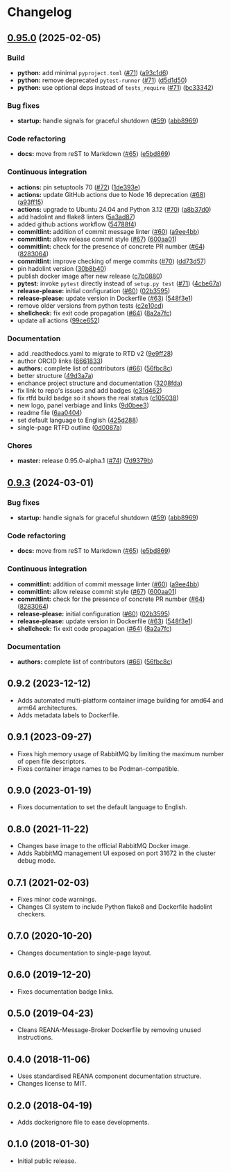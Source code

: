 # Changelog

## [0.95.0](https://github.com/tiborsimko/reana-message-broker/compare/v0.9.3...0.95.0) (2025-02-05)


### Build

* **python:** add minimal `pyproject.toml` ([#71](https://github.com/tiborsimko/reana-message-broker/issues/71)) ([a93c1d6](https://github.com/tiborsimko/reana-message-broker/commit/a93c1d69c8c7d822bb149861529d2e93087a0e54))
* **python:** remove deprecated `pytest-runner` ([#71](https://github.com/tiborsimko/reana-message-broker/issues/71)) ([d5d1d50](https://github.com/tiborsimko/reana-message-broker/commit/d5d1d501414c958375c4cd71dd1e08206dfa5c63))
* **python:** use optional deps instead of `tests_require` ([#71](https://github.com/tiborsimko/reana-message-broker/issues/71)) ([bc33342](https://github.com/tiborsimko/reana-message-broker/commit/bc33342290662c9ccf47741c3a5be828aa79f98a))


### Bug fixes

* **startup:** handle signals for graceful shutdown ([#59](https://github.com/tiborsimko/reana-message-broker/issues/59)) ([abb8969](https://github.com/tiborsimko/reana-message-broker/commit/abb8969c5fa817fb2db5143df53d89d898225645))


### Code refactoring

* **docs:** move from reST to Markdown ([#65](https://github.com/tiborsimko/reana-message-broker/issues/65)) ([e5bd869](https://github.com/tiborsimko/reana-message-broker/commit/e5bd8695a0c4d6184e83eef1fbb410566ffa370d))


### Continuous integration

* **actions:** pin setuptools 70 ([#72](https://github.com/tiborsimko/reana-message-broker/issues/72)) ([1de393e](https://github.com/tiborsimko/reana-message-broker/commit/1de393efa1c07b7bb9594ec18dd910c39e1054c4))
* **actions:** update GitHub actions due to Node 16 deprecation ([#68](https://github.com/tiborsimko/reana-message-broker/issues/68)) ([a93ff15](https://github.com/tiborsimko/reana-message-broker/commit/a93ff15caa0dc80f0652480e68a2367bcf75aeb7))
* **actions:** upgrade to Ubuntu 24.04 and Python 3.12 ([#70](https://github.com/tiborsimko/reana-message-broker/issues/70)) ([a8b37d0](https://github.com/tiborsimko/reana-message-broker/commit/a8b37d0a9554f21e424d0d151a3dc158f9641b95))
* add hadolint and flake8 linters ([5a3ad87](https://github.com/tiborsimko/reana-message-broker/commit/5a3ad876797fa407da81bf8f8ba818f95505ddf4))
* added github actions workflow ([54788f4](https://github.com/tiborsimko/reana-message-broker/commit/54788f402f5f399ef6d67de07e8233dd9d051431))
* **commitlint:** addition of commit message linter ([#60](https://github.com/tiborsimko/reana-message-broker/issues/60)) ([a9ee4bb](https://github.com/tiborsimko/reana-message-broker/commit/a9ee4bb308bc8f702a1ea56d62957c218faf72eb))
* **commitlint:** allow release commit style ([#67](https://github.com/tiborsimko/reana-message-broker/issues/67)) ([600aa01](https://github.com/tiborsimko/reana-message-broker/commit/600aa01dcd3bdc029a49b0f7667edf4953387920))
* **commitlint:** check for the presence of concrete PR number ([#64](https://github.com/tiborsimko/reana-message-broker/issues/64)) ([8283064](https://github.com/tiborsimko/reana-message-broker/commit/828306458ede34ee77617acb624b73f258235d0e))
* **commitlint:** improve checking of merge commits ([#70](https://github.com/tiborsimko/reana-message-broker/issues/70)) ([dd73d57](https://github.com/tiborsimko/reana-message-broker/commit/dd73d5730160683e1e1ad4d65a805af936942ea5))
* pin hadolint version ([30b8b40](https://github.com/tiborsimko/reana-message-broker/commit/30b8b40cdc1501accd9d7d2d47c2ec1e69db85fb))
* publish docker image after new release ([c7b0880](https://github.com/tiborsimko/reana-message-broker/commit/c7b0880179ab1da63bdbab1ddb765ce2e8027902))
* **pytest:** invoke `pytest` directly instead of `setup.py test` ([#71](https://github.com/tiborsimko/reana-message-broker/issues/71)) ([4cbe67a](https://github.com/tiborsimko/reana-message-broker/commit/4cbe67ac5d6584a0622049f7da0c04173b341497))
* **release-please:** initial configuration ([#60](https://github.com/tiborsimko/reana-message-broker/issues/60)) ([02b3595](https://github.com/tiborsimko/reana-message-broker/commit/02b35957d01e40f3bf00a6ffc5a40fe3d7f7dde2))
* **release-please:** update version in Dockerfile ([#63](https://github.com/tiborsimko/reana-message-broker/issues/63)) ([548f3e1](https://github.com/tiborsimko/reana-message-broker/commit/548f3e13f797b733779113b96509126897fbe526))
* remove older versions from python tests ([c2e10cd](https://github.com/tiborsimko/reana-message-broker/commit/c2e10cd560cc6b325dc229391bbe58ee93d01b16))
* **shellcheck:** fix exit code propagation ([#64](https://github.com/tiborsimko/reana-message-broker/issues/64)) ([8a2a7fc](https://github.com/tiborsimko/reana-message-broker/commit/8a2a7fc6e78d49059e22f9a6b14ac4395e48e600))
* update all actions ([99ce652](https://github.com/tiborsimko/reana-message-broker/commit/99ce652c0244b6666901479c70ab568e3a99b5bf))


### Documentation

* add .readthedocs.yaml to migrate to RTD v2 ([9e9ff28](https://github.com/tiborsimko/reana-message-broker/commit/9e9ff283cfbb7d72f04113357ee446e5c7a0e125))
* author ORCID links ([6661833](https://github.com/tiborsimko/reana-message-broker/commit/66618337953d3e9c8d5d28b399f61275538c2f9f))
* **authors:** complete list of contributors ([#66](https://github.com/tiborsimko/reana-message-broker/issues/66)) ([56fbc8c](https://github.com/tiborsimko/reana-message-broker/commit/56fbc8c48acc687dbf7d228b2cfe19a6db50a01f))
* better structure ([49d3a7a](https://github.com/tiborsimko/reana-message-broker/commit/49d3a7abb08b70f5d8dbe47a3d40c4fcc905f777))
* enchance project structure and documentation ([3208fda](https://github.com/tiborsimko/reana-message-broker/commit/3208fda8ccb3aa0dbc92e4ea8bad4212bb3b5c09))
* fix link to repo's issues and add badges ([c31d462](https://github.com/tiborsimko/reana-message-broker/commit/c31d4625e5ce975b4f201960e8c59c886d51e775))
* fix rtfd build badge so it shows the real status ([c105038](https://github.com/tiborsimko/reana-message-broker/commit/c105038437cbe5a6b722d8defd2b9fe416e10d8b))
* new logo, panel verbiage and links ([9d0bee3](https://github.com/tiborsimko/reana-message-broker/commit/9d0bee3596d3eac9832470da3c55649d94763183))
* readme file ([6aa0404](https://github.com/tiborsimko/reana-message-broker/commit/6aa040461944ca2286002934732ad502abb1f20b))
* set default language to English ([425d288](https://github.com/tiborsimko/reana-message-broker/commit/425d288cb7059178ba56e5baaf4180764688fcae))
* single-page RTFD outline ([0d0087a](https://github.com/tiborsimko/reana-message-broker/commit/0d0087a1720e2fcf7b80493a27132424dc3390f6))


### Chores

* **master:** release 0.95.0-alpha.1 ([#74](https://github.com/tiborsimko/reana-message-broker/issues/74)) ([7d9379b](https://github.com/tiborsimko/reana-message-broker/commit/7d9379b7f8a78d8e3f8afb098213d79db4256b7f))

## [0.9.3](https://github.com/reanahub/reana-message-broker/compare/0.9.2...0.9.3) (2024-03-01)


### Bug fixes

* **startup:** handle signals for graceful shutdown ([#59](https://github.com/reanahub/reana-message-broker/issues/59)) ([abb8969](https://github.com/reanahub/reana-message-broker/commit/abb8969c5fa817fb2db5143df53d89d898225645))


### Code refactoring

* **docs:** move from reST to Markdown ([#65](https://github.com/reanahub/reana-message-broker/issues/65)) ([e5bd869](https://github.com/reanahub/reana-message-broker/commit/e5bd8695a0c4d6184e83eef1fbb410566ffa370d))


### Continuous integration

* **commitlint:** addition of commit message linter ([#60](https://github.com/reanahub/reana-message-broker/issues/60)) ([a9ee4bb](https://github.com/reanahub/reana-message-broker/commit/a9ee4bb308bc8f702a1ea56d62957c218faf72eb))
* **commitlint:** allow release commit style ([#67](https://github.com/reanahub/reana-message-broker/issues/67)) ([600aa01](https://github.com/reanahub/reana-message-broker/commit/600aa01dcd3bdc029a49b0f7667edf4953387920))
* **commitlint:** check for the presence of concrete PR number ([#64](https://github.com/reanahub/reana-message-broker/issues/64)) ([8283064](https://github.com/reanahub/reana-message-broker/commit/828306458ede34ee77617acb624b73f258235d0e))
* **release-please:** initial configuration ([#60](https://github.com/reanahub/reana-message-broker/issues/60)) ([02b3595](https://github.com/reanahub/reana-message-broker/commit/02b35957d01e40f3bf00a6ffc5a40fe3d7f7dde2))
* **release-please:** update version in Dockerfile ([#63](https://github.com/reanahub/reana-message-broker/issues/63)) ([548f3e1](https://github.com/reanahub/reana-message-broker/commit/548f3e13f797b733779113b96509126897fbe526))
* **shellcheck:** fix exit code propagation ([#64](https://github.com/reanahub/reana-message-broker/issues/64)) ([8a2a7fc](https://github.com/reanahub/reana-message-broker/commit/8a2a7fc6e78d49059e22f9a6b14ac4395e48e600))


### Documentation

* **authors:** complete list of contributors ([#66](https://github.com/reanahub/reana-message-broker/issues/66)) ([56fbc8c](https://github.com/reanahub/reana-message-broker/commit/56fbc8c48acc687dbf7d228b2cfe19a6db50a01f))

## 0.9.2 (2023-12-12)

- Adds automated multi-platform container image building for amd64 and arm64 architectures.
- Adds metadata labels to Dockerfile.

## 0.9.1 (2023-09-27)

- Fixes high memory usage of RabbitMQ by limiting the maximum number of open file descriptors.
- Fixes container image names to be Podman-compatible.

## 0.9.0 (2023-01-19)

- Fixes documentation to set the default language to English.

## 0.8.0 (2021-11-22)

- Changes base image to the official RabbitMQ Docker image.
- Adds RabbitMQ management UI exposed on port 31672 in the cluster debug mode.

## 0.7.1 (2021-02-03)

- Fixes minor code warnings.
- Changes CI system to include Python flake8 and Dockerfile hadolint checkers.

## 0.7.0 (2020-10-20)

- Changes documentation to single-page layout.

## 0.6.0 (2019-12-20)

- Fixes documentation badge links.

## 0.5.0 (2019-04-23)

- Cleans REANA-Message-Broker Dockerfile by removing unused instructions.

## 0.4.0 (2018-11-06)

- Uses standardised REANA component documentation structure.
- Changes license to MIT.

## 0.2.0 (2018-04-19)

- Adds dockerignore file to ease developments.

## 0.1.0 (2018-01-30)

- Initial public release.
